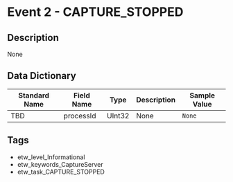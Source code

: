 # Event 2 - CAPTURE_STOPPED

## Description
None

## Data Dictionary
|Standard Name|Field Name|Type|Description|Sample Value|
|---|---|---|---|---|
|TBD|processId|UInt32|None|`None`|

## Tags
* etw_level_Informational
* etw_keywords_CaptureServer
* etw_task_CAPTURE_STOPPED